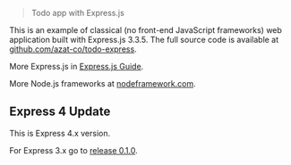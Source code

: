 > Todo app with Express.js

This is an example of classical (no front-end JavaScript frameworks) web application built with Express.js 3.3.5.
The full source code is available at [github.com/azat-co/todo-express](http://github.com/azat-co/todo-express).

More Express.js in [Express.js Guide](http://expressjsguide.com).

More Node.js frameworks at [nodeframework.com](http://nodeframework.com).


## Express 4 Update

This is Express 4.x version.

For Express 3.x go to [release 0.1.0](https://github.com/azat-co/todo-express/releases/tag/v0.1.0).